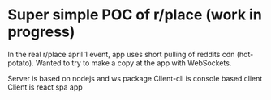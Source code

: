 # Super simple POC of r/place (work in progress)

In the real r/place april 1 event, app uses short pulling of reddits cdn (hot-potato).
Wanted to try to make a copy at the app with WebSockets.

Server is based on nodejs and ws package
Client-cli is console based client
Client is react spa app
